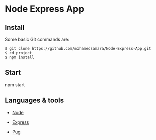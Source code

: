 # Node Express App

## Install

Some basic Git commands are:

```
$ git clone https://github.com/mohamedsamara/Node-Express-App.git
$ cd project
$ npm install

```

## Start

npm start

## Languages & tools

- [Node](https://nodejs.org/en/)

- [Express](https://expressjs.com/)

- [Pug](https://pugjs.org/api/getting-started.html)
